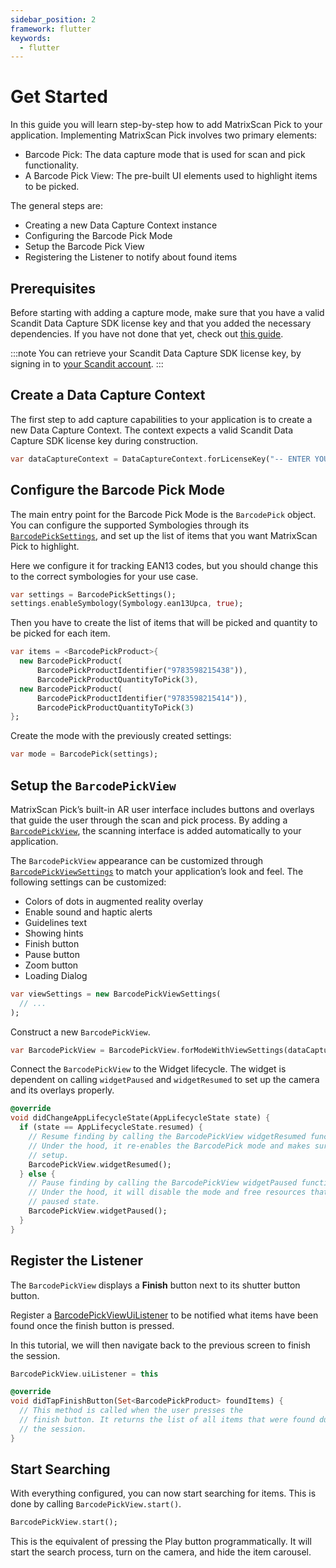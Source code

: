 ```yaml
---
sidebar_position: 2
framework: flutter
keywords:
  - flutter
---
```


# Get Started

In this guide you will learn step-by-step how to add MatrixScan Pick to your application. Implementing MatrixScan Pick involves two primary elements:

- Barcode Pick: The data capture mode that is used for scan and pick functionality.
- A Barcode Pick View: The pre-built UI elements used to highlight items to be picked.

The general steps are:

- Creating a new Data Capture Context instance
- Configuring the Barcode Pick Mode
- Setup the Barcode Pick View
- Registering the Listener to notify about found items

## Prerequisites

Before starting with adding a capture mode, make sure that you have a valid Scandit Data Capture SDK license key and that you added the necessary dependencies. If you have not done that yet, check out [this guide](../add-sdk.md).

:::note
You can retrieve your Scandit Data Capture SDK license key, by signing in to [your Scandit account](https://ssl.scandit.com/dashboard/sign-in).
:::

## Create a Data Capture Context

The first step to add capture capabilities to your application is to create a new Data Capture Context. The context expects a valid Scandit Data Capture SDK license key during construction.

```dart
var dataCaptureContext = DataCaptureContext.forLicenseKey("-- ENTER YOUR SCANDIT LICENSE KEY HERE --");
```

## Configure the Barcode Pick Mode

The main entry point for the Barcode Pick Mode is the `BarcodePick` object. You can configure the supported Symbologies through its [`BarcodePickSettings`](https://docs.scandit.com/data-capture-sdk/flutter/barcode-capture/api/barcode-pick-settings.html), and set up the list of items that you want MatrixScan Pick to highlight.

Here we configure it for tracking EAN13 codes, but you should change this to the correct symbologies for your use case.

```dart
var settings = BarcodePickSettings();
settings.enableSymbology(Symbology.ean13Upca, true);
```

Then you have to create the list of items that will be picked and quantity to be picked for each item.

```dart
var items = <BarcodePickProduct>{
  new BarcodePickProduct(
      BarcodePickProductIdentifier("9783598215438")),
      BarcodePickProductQuantityToPick(3),
  new BarcodePickProduct(
      BarcodePickProductIdentifier("9783598215414")),
      BarcodePickProductQuantityToPick(3)
};
```

Create the mode with the previously created settings:

```dart
var mode = BarcodePick(settings);
```

## Setup the `BarcodePickView`

MatrixScan Pick’s built-in AR user interface includes buttons and overlays that guide the user through the scan and pick process. By adding a [`BarcodePickView`](https://docs.scandit.com/data-capture-sdk/flutter/barcode-capture/api/ui/barcode-pick-view.html#class-scandit.datacapture.barcode.pick.ui.BarcodePickView), the scanning interface is added automatically to your application.

The `BarcodePickView` appearance can be customized through [`BarcodePickViewSettings`](https://docs.scandit.com/data-capture-sdk/flutter/barcode-capture/api/ui/barcode-pick-view-settings.html#class-scandit.datacapture.barcode.pick.ui.BarcodePickViewSettings) to match your application’s look and feel. The following settings can be customized:

* Colors of dots in augmented reality overlay
* Enable sound and haptic alerts
* Guidelines text
* Showing hints
* Finish button
* Pause button
* Zoom button
* Loading Dialog

```dart
var viewSettings = new BarcodePickViewSettings(
  // ...
);
```

Construct a new `BarcodePickView`.

```dart
var BarcodePickView = BarcodePickView.forModeWithViewSettings(dataCaptureContext, BarcodePick, viewSettings);
```

Connect the `BarcodePickView` to the Widget lifecycle. The widget is dependent on calling `widgetPaused` and `widgetResumed` to set up the camera and its overlays properly.

```dart
@override
void didChangeAppLifecycleState(AppLifecycleState state) {
  if (state == AppLifecycleState.resumed) {
    // Resume finding by calling the BarcodePickView widgetResumed function.
    // Under the hood, it re-enables the BarcodePick mode and makes sure the view is properly
    // setup.
    BarcodePickView.widgetResumed();
  } else {
    // Pause finding by calling the BarcodePickView widgetPaused function.
    // Under the hood, it will disable the mode and free resources that are not needed in a
    // paused state.
    BarcodePickView.widgetPaused();
  }
}
```

## Register the Listener

The `BarcodePickView` displays a **Finish** button next to its shutter button button. 

Register a [BarcodePickViewUiListener](https://docs.scandit.com/data-capture-sdk/flutter/barcode-capture/api/ui/barcode-pick-view.html#interface-scandit.datacapture.barcode.pick.ui.IBarcodePickViewUiListener) to be notified what items have been found once the finish button is pressed.

In this tutorial, we will then navigate back to the previous screen to finish the session.

```dart
BarcodePickView.uiListener = this

@override
void didTapFinishButton(Set<BarcodePickProduct> foundItems) {
  // This method is called when the user presses the
  // finish button. It returns the list of all items that were found during
  // the session.
}
```

## Start Searching

With everything configured, you can now start searching for items. This is done by calling `BarcodePickView.start()`.

```dart
BarcodePickView.start();
```

This is the equivalent of pressing the Play button programmatically. It will start the search process, turn on the camera, and hide the item carousel.

